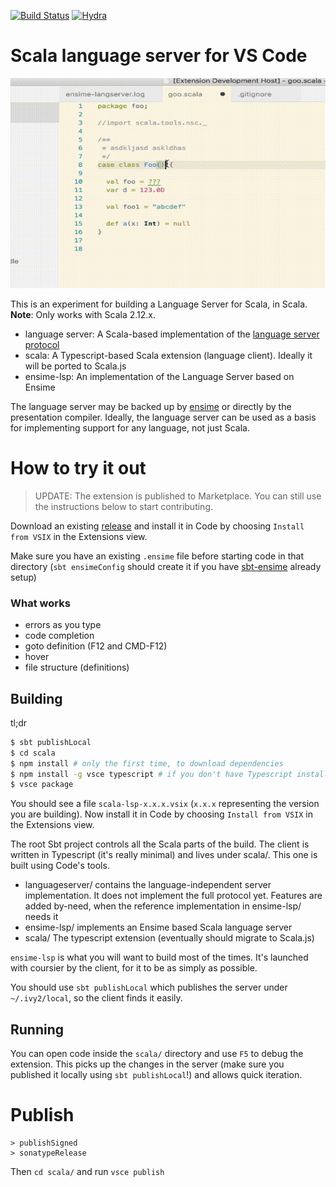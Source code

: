[![Build Status](https://travis-ci.org/dragos/dragos-vscode-scala.svg?branch=master)](https://travis-ci.org/dragos/dragos-vscode-scala)
[![Hydra](https://img.shields.io/badge/%22%22%22%7CHydra-4%20cpus-brightgreen.svg)](https://www.triplequote.com/hydra)

# Scala language server for VS Code

![demo](code.gif "Demo")


This is an experiment for building a Language Server for Scala, in Scala. **Note**: Only works with Scala 2.12.x.

- language server: A Scala-based implementation of the [language server protocol](https://github.com/Microsoft/language-server-protocol/blob/master/protocol.md)
- scala: A Typescript-based Scala extension (language client). Ideally it will be ported to Scala.js
- ensime-lsp: An implementation of the Language Server based on Ensime

The language server may be backed up by [ensime](http://ensime.github.io/) or directly by the presentation compiler. Ideally, the language server can be used as a basis for implementing support for any language, not just Scala.

# How to try it out

> UPDATE: The extension is published to Marketplace. You can still use the instructions below to start contributing.

Download an existing [release](https://github.com/dragos/dragos-vscode-scala/releases) and install it in Code by choosing `Install from VSIX` in the Extensions view.

Make sure you have an existing `.ensime` file before starting code in that directory (`sbt ensimeConfig` should create it if you have [sbt-ensime](https://github.com/ensime/ensime-sbt) already setup)

### What works

- errors as you type
- code completion
- goto definition (F12 and CMD-F12)
- hover
- file structure (definitions)

## Building

tl;dr

```bash
$ sbt publishLocal
$ cd scala
$ npm install # only the first time, to download dependencies
$ npm install -g vsce typescript # if you don't have Typescript installed globally
$ vsce package
```

You should see a file `scala-lsp-x.x.x.vsix` (`x.x.x` representing the version you are building). Now install it in Code by choosing `Install from VSIX` in the Extensions view.


The root Sbt project controls all the Scala parts of the build. The client is written in Typescript (it's really minimal) and lives under scala/. This one is built using Code's tools.

- languageserver/ contains the language-independent server implementation. It does not implement the full protocol yet. Features are added by-need, when the reference implementation in ensime-lsp/ needs it
- ensime-lsp/ implements an Ensime based Scala language server
- scala/ The typescript extension (eventually should migrate to Scala.js)

`ensime-lsp` is what you will want to build most of the times. It's launched with coursier by the client, for it to be as simply as possible.

You should use `sbt publishLocal` which publishes the server under `~/.ivy2/local`, so the client finds it easily.

## Running

You can open code inside the `scala/` directory and use `F5` to debug the extension. This picks up the changes in the server (make sure you published it locally using `sbt publishLocal`!) and allows quick iteration.


# Publish

```
> publishSigned
> sonatypeRelease
```

Then `cd scala/` and run `vsce publish`
